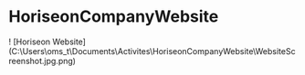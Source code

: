 # HoriseonCompanyWebsite

! [Horiseon Website] (C:\Users\oms_t\Documents\Activites\HoriseonCompanyWebsite\WebsiteScreenshot.jpg.png)
